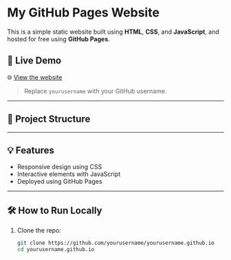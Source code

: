 # My GitHub Pages Website

This is a simple static website built using **HTML**, **CSS**, and **JavaScript**, and hosted for free using **GitHub Pages**.

## 🚀 Live Demo

🌐 [View the website](https://yourusername.github.io/)

> Replace `yourusername` with your GitHub username.

---

## 📁 Project Structure

---

## 💡 Features

- Responsive design using CSS
- Interactive elements with JavaScript
- Deployed using GitHub Pages

---

## 🛠 How to Run Locally

1. Clone the repo:
   ```bash
   git clone https://github.com/yourusername/yourusername.github.io
   cd yourusername.github.io
   
